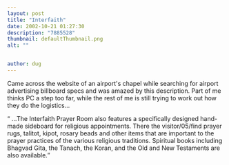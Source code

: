 ```yaml
---
layout: post
title: "Interfaith"
date: 2002-10-21 01:27:30
description: "7885528"
thumbnail: defaultThumbnail.png
alt: ""


author: dug
---
```


<p>Came across the website of an airport's chapel while searching for airport advertising billboard specs and was amazed by this description. Part of me thinks PC a step too far, while the rest of me is still trying to work out how they do the logistics...</p>

<p><q> ...The Interfaith Prayer Room also features a specifically designed hand-made sideboard for religious appointments. There the visitor/05/find prayer rugs, talitot, kipot, rosary beads and other items that are important to the prayer practices of the various religious traditions. Spiritual books including Bhagvad Gita, the Tanach, the Koran, and the Old and New Testaments are also available.</q></p>
